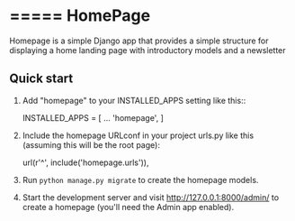 =====
HomePage
=====

Homepage is a simple Django app that provides a simple structure for displaying a home landing page with introductory models and a newsletter

Quick start
-----------

1. Add "homepage" to your INSTALLED_APPS setting like this::

    INSTALLED_APPS = [
        ...
        'homepage',
    ]

2. Include the homepage URLconf in your project urls.py like this (assuming this will be the root page):

    url(r'^', include('homepage.urls')),

3. Run `python manage.py migrate` to create the homepage models.

4. Start the development server and visit http://127.0.0.1:8000/admin/
   to create a homepage (you'll need the Admin app enabled).
